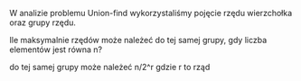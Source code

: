 W analizie problemu Union-find wykorzystaliśmy pojęcie rzędu wierzchołka oraz grupy rzędu.

Ile maksymalnie rzędów może należeć do tej samej grupy, gdy liczba elementów jest równa n?


do tej samej grupy może należeć n/2^r gdzie r to rząd